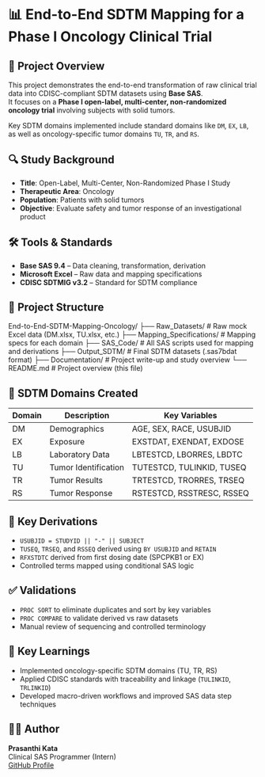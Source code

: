 # 📊 End-to-End SDTM Mapping for a Phase I Oncology Clinical Trial

## 🧪 Project Overview

This project demonstrates the end-to-end transformation of raw clinical trial data into CDISC-compliant SDTM datasets using **Base SAS**.  
It focuses on a **Phase I open-label, multi-center, non-randomized oncology trial** involving subjects with solid tumors.

Key SDTM domains implemented include standard domains like `DM`, `EX`, `LB`, as well as oncology-specific tumor domains `TU`, `TR`, and `RS`.

## 🔍 Study Background

- **Title**: Open-Label, Multi-Center, Non-Randomized Phase I Study  
- **Therapeutic Area**: Oncology  
- **Population**: Patients with solid tumors  
- **Objective**: Evaluate safety and tumor response of an investigational product  

## 🛠️ Tools & Standards

- **Base SAS 9.4** – Data cleaning, transformation, derivation  
- **Microsoft Excel** – Raw data and mapping specifications  
- **CDISC SDTMIG v3.2** – Standard for SDTM compliance  

## 📁 Project Structure
End-to-End-SDTM-Mapping-Oncology/
├── Raw_Datasets/ # Raw mock Excel data (DM.xlsx, TU.xlsx, etc.)
├── Mapping_Specifications/ # Mapping specs for each domain
├── SAS_Code/ # All SAS scripts used for mapping and derivations
├── Output_SDTM/ # Final SDTM datasets (.sas7bdat format)
├── Documentation/ # Project write-up and study overview
└── README.md # Project overview (this file)



## 🧾 SDTM Domains Created

| Domain | Description              | Key Variables                     |
|--------|--------------------------|-----------------------------------|
| DM     | Demographics             | AGE, SEX, RACE, USUBJID           |
| EX     | Exposure                 | EXSTDAT, EXENDAT, EXDOSE          |
| LB     | Laboratory Data          | LBTESTCD, LBORRES, LBDTC          |
| TU     | Tumor Identification     | TUTESTCD, TULINKID, TUSEQ         |
| TR     | Tumor Results            | TRTESTCD, TRORRES, TRSEQ          |
| RS     | Tumor Response           | RSTESTCD, RSSTRESC, RSSEQ         |


## 🔄 Key Derivations

- `USUBJID = STUDYID || "-" || SUBJECT`
- `TUSEQ`, `TRSEQ`, and `RSSEQ` derived using `BY USUBJID` and `RETAIN`
- `RFXSTDTC` derived from first dosing date (SPCPKB1 or EX)
- Controlled terms mapped using conditional SAS logic


## ✅ Validations

- `PROC SORT` to eliminate duplicates and sort by key variables  
- `PROC COMPARE` to validate derived vs raw datasets  
- Manual review of sequencing and controlled terminology


## 📌 Key Learnings

- Implemented oncology-specific SDTM domains (TU, TR, RS)  
- Applied CDISC standards with traceability and linkage (`TULINKID`, `TRLINKID`)  
- Developed macro-driven workflows and improved SAS data step techniques  


## 👩‍💻 Author

**Prasanthi Kata**  
Clinical SAS Programmer (Intern)  
[GitHub Profile](https://github.com/Prasanthi-sas)



